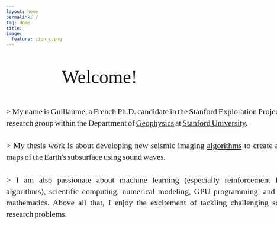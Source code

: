 ```yaml
---
layout: home
permalink: /
tag: Home
title:
image:
  feature: zion_c.png
---
```


<head>
<style>
     .p-display{
         font-size: 22px;
         text-align: justify;
         width: 800px;
         line-height:1.4;
         margin-bottom: -0.0em;
         word-spacing: -2.0px;    
         margin-left: 330px;
         font-family: Cormorant;
         margin: auto;
     }
     .title-display{
        font-size: 50px;
        text-align:center;
        font-family: Cormorant;
     }     

    @media screen and (max-width: 700px) and (min-width: 400px){
      .p-display {
          font-size: 20px;
          text-align: justify;
          width: 400px;
          line-height:1.4;
          margin-bottom: -0.0em;
          margin-left: 330px;
          color: blac;          
          margin: auto;
      }
      .title-display{
          font-family: Calibri;
          font-size: 50px;
          text-align:center;
      }     
    }
    @media screen and (max-width: 400px){
      .p-display {
          margin-left: 0px;
          font-size: 20px;
          text-align: left;
          width: 300px;
          color: black;
          margin: auto;
      }
      .title-display{

         font-size: 50px;
         text-align:left;
         margin-left: 50px;
      }     
    }    
</style>
</head>

<body>
    <p class="title-display">Welcome!</p>
    <p class="p-display">
    > My name is Guillaume, a French Ph.D. candidate in the Stanford Exploration Project (<a href="/sep">SEP</a>) research group within the Department of <a href="https://earth.stanford.edu/geophysics" target="_blank">Geophysics</a> at <a href="https://www.stanford.edu" target="_blank">Stanford University</a>. <br/><br/>
    > My thesis work is about developing new seismic imaging <a href="/geophysics">algorithms</a> to create accurate maps of the Earth's subsurface using sound waves.<br/><br/>
    > I am also passionate about machine learning (especially reinforcement learning algorithms), scientific computing, numerical modeling, GPU programming, and applied mathematics. Above all that, I enjoy the excitement of tackling challenging scientific research problems.    
    </p>

</body>
